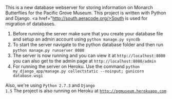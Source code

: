 This is a new database webserver for storing information on Monarch Butterflies for the Pacific Grove Museum. This project is written with Python and Django. <a href="http://south.aeracode.org/>South</a> is used for migration of databases.

<ol>
<li>Before running the server make sure that you create your database file and setup an admin account using <code>python manage.py syncdb</code>
<li>To start the server navigate to the python database folder and then run <code>python manage.py runserver 8080</code></li>
<li>The server is now running and you can view it at <code>http://localhost:8080</code> you can also get to the admin page at <code>http://localhost:8080/admin</code></li>
<li>For running the server on Heroku. Use the command <code>python my_django_app/manage.py collectstatic --noinput; gunicorn database.wsgi</code></li>
</ol>

Also, we're using <code>Python 2.7.3</code> and <code>Django 1.5</code>
The project is also running on Heroku at <code>http://pgmuseum.herokuapp.com</code>
